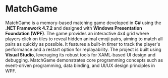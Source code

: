 # MatchGame

MatchGame is a memory-based matching game developed in **C#** using the **.NET Framework 4.7.2** and designed with **Windows Presentation Foundation (WPF)**.
The game provides an interactive 4x4 grid where players click on tiles to reveal hidden animal emoji pairs, aiming to match all pairs as quickly as possible.
It features a built-in timer to track the player's performance and a restart option for replayability. The project is built using **Visual Studio**, leveraging its robust tools for XAML-based UI design and debugging.
MatchGame demonstrates core programming concepts such as event-driven programming, data binding, and UI/UX design principles in WPF.
